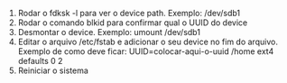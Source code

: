 1) Rodar o fdksk -l para ver o device path. Exemplo: /dev/sdb1
2) Rodar o comando blkid para confirmar qual o UUID do device
3) Desmontar o device. Exemplo: umount /dev/sdb1
4) Editar o arquivo /etc/fstab e adicionar o seu device no fim do arquivo. Exemplo de como deve ficar: UUID=colocar-aqui-o-uuid	/home	ext4	defaults	0	2
5) Reiniciar o sistema
